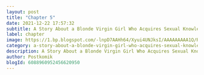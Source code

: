 ```yaml
---
layout: post 
title: "Chapter 5"
date: 2021-12-22 17:57:32
subtitle: A Story About a Blonde Virgin Girl Who Acquires Sexual Knowledge
label: chapter
image: https://1.bp.blogspot.com/-lnpD7AAHh64/Xyui4UNJksI/AAAAAAAAA1Q/RubE5TtHfdIFvev-m-3i6i5HSEw1SLvkACLcBGAsYHQ/s72-c/A-Story-About-a-Blonde-Virgin-Girl-Who-Acquires-Sexual-Knowledge.jpg
category: a-story-about-a-blonde-virgin-girl-who-acquires-sexual-knowledge
description: A Story About a Blonde Virgin Girl Who Acquires Sexual Knowledge Chapter 5 bahasa indonesia 
author: Postkomik
blogId: 6088960952456620950
---
```

